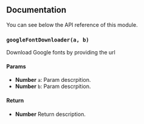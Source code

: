 ## Documentation

You can see below the API reference of this module.

### `googleFontDownloader(a, b)`
Download Google fonts by providing the url

#### Params

- **Number** `a`: Param descrpition.
- **Number** `b`: Param descrpition.

#### Return
- **Number** Return description.

